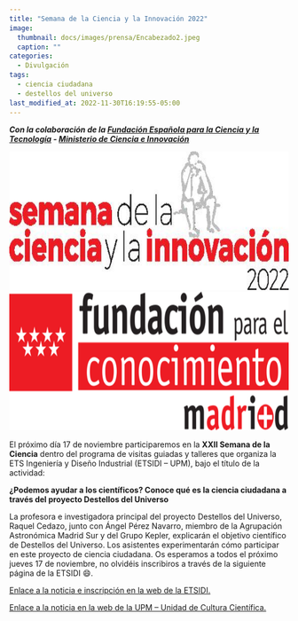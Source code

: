 ```yaml
---
title: "Semana de la Ciencia y la Innovación 2022"
image: 
  thumbnail: docs/images/prensa/Encabezado2.jpeg
  caption: ""
categories:
  - Divulgación
tags:
  - ciencia ciudadana
  - destellos del universo
last_modified_at: 2022-11-30T16:19:55-05:00
---
```


***Con la colaboración de la [Fundación Española para la Ciencia y la Tecnología](https://www.fecyt.es/) - [Ministerio de Ciencia e Innovación](https://www.ciencia.gob.es/)***

<img src="../docs/images/prensa/imagen_1.jpg" style="height:250px"><img src="../docs/images/prensa/imagen_2.png" style="height:250px">

El próximo día 17 de noviembre participaremos en la **XXII Semana de la Ciencia** dentro del programa de visitas guiadas y talleres que organiza la ETS Ingeniería y Diseño Industrial (ETSIDI – UPM), bajo el título de la actividad:

**¿Podemos ayudar a los científicos? Conoce qué es la ciencia ciudadana a través del proyecto Destellos del Universo**

La profesora e investigadora principal del proyecto Destellos del Universo, Raquel Cedazo, junto con Ángel Pérez Navarro, miembro de la Agrupación Astronómica Madrid Sur y del Grupo Kepler, explicarán el objetivo científico de Destellos del Universo.
Los asistentes experimentarán cómo participar en este proyecto de ciencia ciudadana.
Os esperamos a todos el próximo jueves 17 de noviembre, no olvidéis inscribiros a través de la siguiente página de la ETSIDI 😄.


[Enlace a la noticia e inscripción en la web de la ETSIDI.](https://www.upm.es//Investigacion/innovacion/OTRI/UnidadCulturaCientifica/SemanaCiencia/Articulos?fmt=detail&prefmt=articulo&id=4e5c61d76dc62810VgnVCM10000009c7648a____)

[Enlace a la noticia en la web de la UPM – Unidad de Cultura Científica.](https://www.upm.es/Investigacion/innovacion/OTRI/UnidadCulturaCientifica/SemanaCiencia?id=d6e4ca44da852810VgnVCM10000009c7648a____&fmt=detail&prefmt=articulo)
